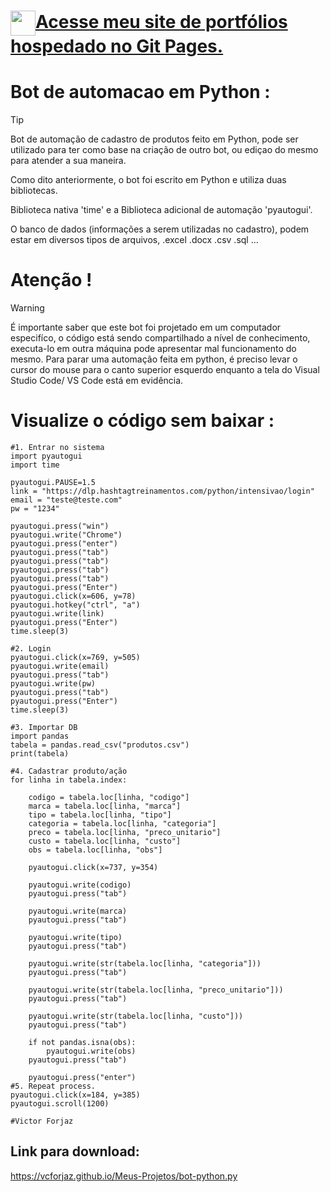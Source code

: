 <h1><a href="https://vcforjaz.github.io/Meus-Projetos/"><img align="center" width="40px" src="https://vcforjaz.github.io/Meus-Projetos/favicon.ico"></a><a href="https://vcforjaz.github.io/Meus-Projetos/"><span>Acesse meu site de portfólios hospedado no Git Pages.</span></a></h1>

# Bot de automacao em Python :
> [!Tip]
> <p>Bot de automação de cadastro de produtos feito em Python, pode ser utilizado para ter como base na criação de outro bot, ou ediçao do mesmo para atender a sua maneira.</p>
<p>Como dito anteriormente, o bot foi escrito em Python e utiliza duas bibliotecas. </p>
<p>Biblioteca nativa 'time' e a Biblioteca adicional de automação 'pyautogui'.</p>
<p>O banco de dados (informações a serem utilizadas no cadastro), podem estar em diversos tipos de arquivos, .excel .docx .csv .sql ...</p>

# Atenção !
> [!WARNING]
> É importante saber que este bot foi projetado em um computador especifíco, o código está sendo compartilhado a nível de conhecimento, executa-lo em outra máquina pode apresentar mal funcionamento do mesmo. Para parar uma automação feita em python, é preciso levar o cursor do mouse para o canto superior esquerdo enquanto a tela do Visual Studio Code/ VS Code está em evidência.

# Visualize o código sem baixar :
    #1. Entrar no sistema
    import pyautogui        
    import time
    
    pyautogui.PAUSE=1.5
    link = "https://dlp.hashtagtreinamentos.com/python/intensivao/login"
    email = "teste@teste.com"
    pw = "1234"
    
    pyautogui.press("win")
    pyautogui.write("Chrome")
    pyautogui.press("enter")
    pyautogui.press("tab")
    pyautogui.press("tab")
    pyautogui.press("tab")
    pyautogui.press("tab")
    pyautogui.press("Enter")
    pyautogui.click(x=606, y=78)
    pyautogui.hotkey("ctrl", "a")
    pyautogui.write(link)
    pyautogui.press("Enter")
    time.sleep(3)
    
    #2. Login
    pyautogui.click(x=769, y=505)
    pyautogui.write(email)
    pyautogui.press("tab")
    pyautogui.write(pw)
    pyautogui.press("tab")
    pyautogui.press("Enter")
    time.sleep(3)
    
    #3. Importar DB
    import pandas
    tabela = pandas.read_csv("produtos.csv")
    print(tabela)

    #4. Cadastrar produto/ação
    for linha in tabela.index:

        codigo = tabela.loc[linha, "codigo"]
        marca = tabela.loc[linha, "marca"]
        tipo = tabela.loc[linha, "tipo"]
        categoria = tabela.loc[linha, "categoria"]
        preco = tabela.loc[linha, "preco_unitario"]
        custo = tabela.loc[linha, "custo"]
        obs = tabela.loc[linha, "obs"]
        
        pyautogui.click(x=737, y=354)
    
        pyautogui.write(codigo)
        pyautogui.press("tab")
    
        pyautogui.write(marca)
        pyautogui.press("tab")
    
        pyautogui.write(tipo)
        pyautogui.press("tab")
    
        pyautogui.write(str(tabela.loc[linha, "categoria"]))
        pyautogui.press("tab")
    
        pyautogui.write(str(tabela.loc[linha, "preco_unitario"]))
        pyautogui.press("tab")
    
        pyautogui.write(str(tabela.loc[linha, "custo"]))
        pyautogui.press("tab")
    
        if not pandas.isna(obs):
            pyautogui.write(obs)
        pyautogui.press("tab")
    
        pyautogui.press("enter")
    #5. Repeat process.
    pyautogui.click(x=184, y=385)
    pyautogui.scroll(1200)
    
    #Victor Forjaz

## Link para download:
https://vcforjaz.github.io/Meus-Projetos/bot-python.py
